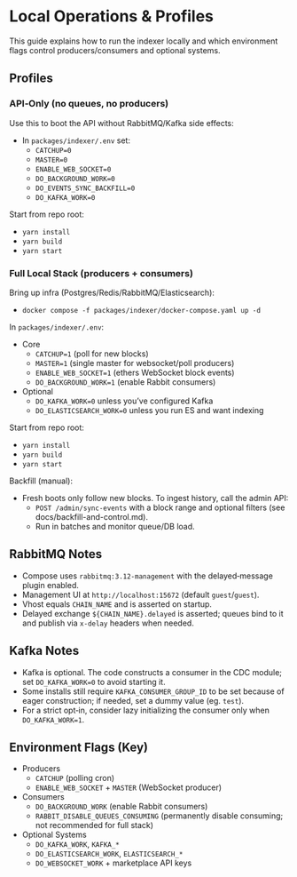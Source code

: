 # Local Operations & Profiles

This guide explains how to run the indexer locally and which environment flags control producers/consumers and optional systems.

## Profiles

### API‑Only (no queues, no producers)

Use this to boot the API without RabbitMQ/Kafka side effects:

- In `packages/indexer/.env` set:
  - `CATCHUP=0`
  - `MASTER=0`
  - `ENABLE_WEB_SOCKET=0`
  - `DO_BACKGROUND_WORK=0`
  - `DO_EVENTS_SYNC_BACKFILL=0`
  - `DO_KAFKA_WORK=0`

Start from repo root:

- `yarn install`
- `yarn build`
- `yarn start`

### Full Local Stack (producers + consumers)

Bring up infra (Postgres/Redis/RabbitMQ/Elasticsearch):

- `docker compose -f packages/indexer/docker-compose.yaml up -d`

In `packages/indexer/.env`:

- Core
  - `CATCHUP=1` (poll for new blocks)
  - `MASTER=1` (single master for websocket/poll producers)
  - `ENABLE_WEB_SOCKET=1` (ethers WebSocket block events)
  - `DO_BACKGROUND_WORK=1` (enable Rabbit consumers)
- Optional
  - `DO_KAFKA_WORK=0` unless you’ve configured Kafka
  - `DO_ELASTICSEARCH_WORK=0` unless you run ES and want indexing

Start from repo root:

- `yarn install`
- `yarn build`
- `yarn start`

Backfill (manual):

- Fresh boots only follow new blocks. To ingest history, call the admin API:
  - `POST /admin/sync-events` with a block range and optional filters (see docs/backfill-and-control.md).
  - Run in batches and monitor queue/DB load.

## RabbitMQ Notes

- Compose uses `rabbitmq:3.12-management` with the delayed‑message plugin enabled.
- Management UI at `http://localhost:15672` (default `guest`/`guest`).
- Vhost equals `CHAIN_NAME` and is asserted on startup.
- Delayed exchange `${CHAIN_NAME}.delayed` is asserted; queues bind to it and publish via `x-delay` headers when needed.

## Kafka Notes

- Kafka is optional. The code constructs a consumer in the CDC module; set `DO_KAFKA_WORK=0` to avoid starting it.
- Some installs still require `KAFKA_CONSUMER_GROUP_ID` to be set because of eager construction; if needed, set a dummy value (eg. `test`).
- For a strict opt‑in, consider lazy initializing the consumer only when `DO_KAFKA_WORK=1`.

## Environment Flags (Key)

- Producers
  - `CATCHUP` (polling cron)
  - `ENABLE_WEB_SOCKET` + `MASTER` (WebSocket producer)
- Consumers
  - `DO_BACKGROUND_WORK` (enable Rabbit consumers)
  - `RABBIT_DISABLE_QUEUES_CONSUMING` (permanently disable consuming; not recommended for full stack)
- Optional Systems
  - `DO_KAFKA_WORK`, `KAFKA_*`
  - `DO_ELASTICSEARCH_WORK`, `ELASTICSEARCH_*`
  - `DO_WEBSOCKET_WORK` + marketplace API keys
